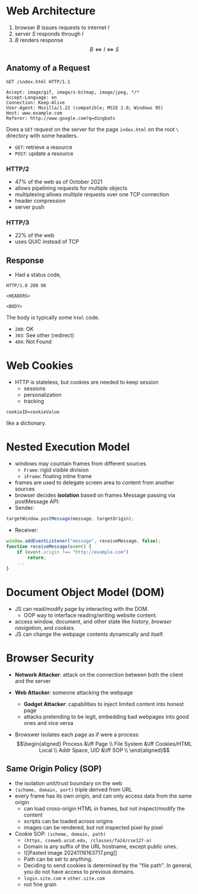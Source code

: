 # Web Architecture
1. browser $B$ issues requests to internet $I$
2. server $S$ responds through $I$
3. $B$ renders response
$$B \iff I \iff S$$

## Anatomy of a Request

```
GET /index.html HTTP/1.1

Accept: image/gif, image/x-bitmap, image/jpeg, */* 
Accept-Language: en 
Connection: Keep-Alive 
User-Agent: Mozilla/1.22 (compatible; MSIE 2.0; Windows 95) 
Host: www.example.com 
Referer: http://www.google.com?q=dingbats
```
Does a `GET` request on the server for the page `index.html` on the root `\` directory with some headers. 
- `GET`: retrieve a resource
- `POST`: update a resource

### HTTP/2
- 47% of the web as of October 2021
- allows pipelining requests for multiple objects
- multiplexing allows multiple requests over one TCP connection 
- header compression
- server push
### HTTP/3
- 22% of the web
- uses QUIC instead of TCP

## Response
- Had a status code,
```
HTTP/1.0 200 OK

<HEADERS>

<BODY>
```
The body is typically some `html` code.
- `200`: OK
- `303`: See other (redirect)
- `404`: Not Found

# Web Cookies
- HTTP is stateless, but cookies are needed to keep session
	- sessions
	- personalization
	- tracking
```
cookieID=cookieValue
```
like a dictionary.

# Nested Execution Model
- windows may countain frames from different sources
	- `Frame`: rigid visible division
	- `iFrame`: floating inline frame
- frames are used to delegate screen area to content from another sources
- browser decides **isolation** based on frames
Message passing via postMessage API: 
- Sender:
```js
targetWindow.postMessage(message, targetOrigin);
```
- Receiver: 
```js
window.addEventListener("message", receiveMessage, false); 
function receiveMessage(event) { 
	if (event.origin !== "http://example.com") 
		return; 
	...
}
```

# Document Object Model (DOM)
- JS can read/modify page by interacting with the DOM. 
	- OOP way to interface reading/writing website content.
- access window, document, and other state like *history*, *browser navigation*, and *cookies*.
- JS can change the webpage contents dynamically and itself.

# Browser Security
- **Network Attacker**: attack on the connection between both the client and the server
- **Web Attacker**: someone attacking the webpage
	- **Gadget Attacker**: capabilities to inject limited content into honest page
	- attacks pretending to be legit, embedding bad webpages into good ones and vice versa

- Browswer isolates each page as if were a process:
$$\begin{aligned}
	Process &\iff Page \\
	File System &\iff Cookies/HTML Local \\
	Addr Space, UID &\iff SOP \\
\end{aligned}$$
## Same Origin Policy (SOP)
- the isolation unit/trust boundary on the web
- `(scheme, domain, port)` triple derived from URL
- every frame has its own origin, and can only access data from the same origin
	- can load cross-origin HTML in frames, but not inspect/modify the content
	- scripts can be loaded across origins
	- images can be rendered, but not inspected pixel by pixel
- Cookie SOP: `(scheme, domain, path)`
	- `(https, cseweb.ucsd.edu, /classes/fa24/cse127-a)`
	- Domain is any suffix of the URL hostname, except public ones. 
	- ![[Pasted image 20241116163717.png]]
	- Path can be set to anything.  
	- Deciding to send cookies is determined by the "file path". In general, you do not have access to previous domains. 
	- `login.site.com` $\neq$ `other.site.com`
	- not fine grain